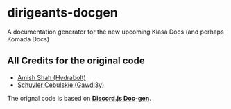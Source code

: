 # dirigeants-docgen
A documentation generator for the new upcoming Klasa Docs (and perhaps Komada Docs)

## All Credits for the original code
- [Amish Shah (Hydrabolt)](https://github.com/hydrabolt)
- [Schuyler Cebulskie (Gawdl3y)](https://github.com/Gawdl3y)

The orignal code is based on [**Discord.js Doc-gen**](https://github.com/discordjs/docgen).
